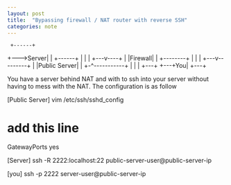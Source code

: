 ```yaml
---
layout: post
title:  "Bypassing firewall / NAT router with reverse SSH"
categories: note
---
```




     +------+
 +--->Server|
 |   +------+
 |       |
 |   +---v----+
 |   |Firewall|
 |   +--------+
 |       |
 |   +---v---------+
 |   |Public Server|
 |   +-^-----------+
 |     |
 |   +---+
 +---+You|
     +---+


You have a server behind NAT and with to ssh into your server without having to mess with the NAT. The configuration is as follow

[Public Server]
vim /etc/ssh/sshd_config
# add this line
GatewayPorts yes

[Server]
ssh -R 2222:localhost:22 public-server-user@public-server-ip

[you]
ssh -p 2222 server-user@public-server-ip